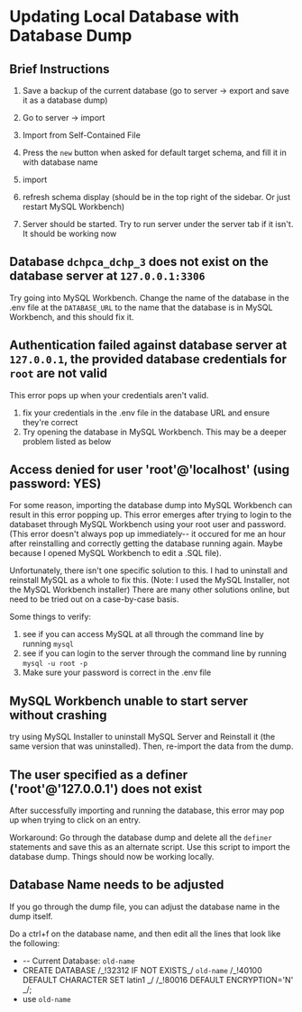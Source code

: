 # Updating Local Database with Database Dump

## Brief Instructions

1. Save a backup of the current database (go to server -> export and save it as a database dump)

2. Go to server -> import

3. Import from Self-Contained File

4. Press the `new` button when asked for default target schema, and fill it in with database name

5. import

6. refresh schema display (should be in the top right of the sidebar. Or just restart MySQL Workbench)

7. Server should be started. Try to run server under the server tab if it isn't. It should be working now

## Database `dchpca_dchp_3` does not exist on the database server at `127.0.0.1:3306`

Try going into MySQL Workbench. Change the name of the database in the .env file at the `DATABASE_URL` to the name that the database is in MySQL Workbench, and this should fix it.

## Authentication failed against database server at `127.0.0.1`, the provided database credentials for `root` are not valid

This error pops up when your credentials aren't valid.

1. fix your credentials in the .env file in the database URL and ensure they're correct
2. Try opening the database in MySQL Workbench. This may be a deeper problem listed as below

## Access denied for user 'root'@'localhost' (using password: YES)

For some reason, importing the database dump into MySQL Workbench can result in this error popping up. This error emerges after trying to login to the databaset through MySQL Workbench using your root user and password. (This error doesn't always pop up immediately-- it occured for me an hour after reinstalling and correctly getting the database running again. Maybe because I opened MySQL Workbench to edit a .SQL file).

Unfortunately, there isn't one specific solution to this. I had to uninstall and reinstall MySQL as a whole to fix this. (Note: I used the MySQL Installer, not the MySQL Workbench installer) There are many other solutions online, but need to be tried out on a case-by-case basis.

Some things to verify:

1. see if you can access MySQL at all through the command line by running `mysql`
2. see if you can login to the server through the command line by running `mysql -u root -p`
3. Make sure your password is correct in the .env file

## MySQL Workbench unable to start server without crashing

try using MySQL Installer to uninstall MySQL Server and Reinstall it (the same version that was uninstalled). Then, re-import the data from the dump.

## The user specified as a definer ('root'@'127.0.0.1') does not exist

After successfully importing and running the database, this error may pop up when trying to click on an entry.

Workaround: Go through the database dump and delete all the `definer` statements and save this as an alternate script. Use this script to import the database dump. Things should now be working locally.

## Database Name needs to be adjusted

If you go through the dump file, you can adjust the database name in the dump itself.

Do a ctrl+f on the database name, and then edit all the lines that look like the following:

- -- Current Database: `old-name`
- CREATE DATABASE /\_!32312 IF NOT EXISTS\_/ `old-name` /\_!40100 DEFAULT CHARACTER SET latin1 \_/ /\_!80016 DEFAULT ENCRYPTION='N' \_/;
- use `old-name`
